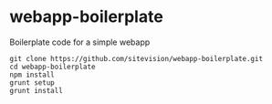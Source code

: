 # webapp-boilerplate
Boilerplate code for a simple webapp

	git clone https://github.com/sitevision/webapp-boilerplate.git
	cd webapp-boilerplate
	npm install
	grunt setup
	grunt install
